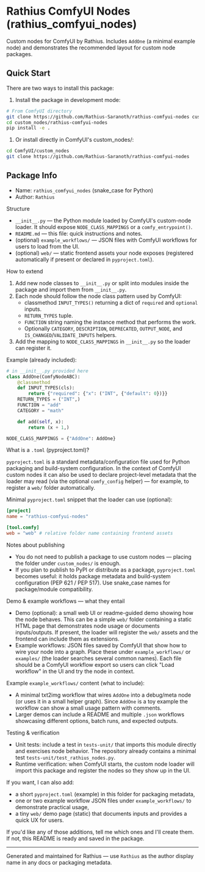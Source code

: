 # Rathius ComfyUI Nodes (rathius_comfyui_nodes)

Custom nodes for ComfyUI by Rathius. Includes `AddOne` (a minimal example node) and demonstrates the recommended layout for custom node packages.

## Quick Start

There are two ways to install this package:

1. Install the package in development mode:

```bash
# From ComfyUI directory
git clone https://github.com/Rathius-Saranoth/rathius-comfyui-nodes custom_nodes/rathius-comfyui-nodes
cd custom_nodes/rathius-comfyui-nodes
pip install -e .
```

1. Or install directly in ComfyUI's custom_nodes/:

```bash
cd ComfyUI/custom_nodes
git clone https://github.com/Rathius-Saranoth/rathius-comfyui-nodes
```

## Package Info

- Name: `rathius_comfyui_nodes` (snake_case for Python)
- Author: `Rathius`

Structure

- `__init__.py` — the Python module loaded by ComfyUI's custom-node loader. It should expose `NODE_CLASS_MAPPINGS` or a `comfy_entrypoint()`.
- `README.md` — this file: quick instructions and notes.
- (optional) `example_workflows/` — JSON files with ComfyUI workflows for users to load from the UI.
- (optional) `web/` — static frontend assets your node exposes (registered automatically if present or declared in `pyproject.toml`).

How to extend

1. Add new node classes to `__init__.py` or split into modules inside the package and import them from `__init__.py`.
2. Each node should follow the node class pattern used by ComfyUI:
   - classmethod `INPUT_TYPES()` returning a dict of `required` and `optional` inputs.
   - `RETURN_TYPES` tuple.
   - `FUNCTION` string naming the instance method that performs the work.
   - Optionally `CATEGORY`, `DESCRIPTION`, `DEPRECATED`, `OUTPUT_NODE`, and `IS_CHANGED`/`VALIDATE_INPUTS` helpers.
3. Add the mapping to `NODE_CLASS_MAPPINGS` in `__init__.py` so the loader can register it.

Example (already included):

```python
# in __init__.py provided here
class AddOne(ComfyNodeABC):
    @classmethod
    def INPUT_TYPES(cls):
        return {"required": {"x": ("INT", {"default": 0})}}
    RETURN_TYPES = ("INT",)
    FUNCTION = "add"
    CATEGORY = "math"

    def add(self, x):
        return (x + 1,)

NODE_CLASS_MAPPINGS = {"AddOne": AddOne}
```

What is a `.toml` (pyproject.toml)?

`pyproject.toml` is a standard metadata/configuration file used for Python packaging and build-system configuration. In the context of ComfyUI custom nodes it can also be used to declare project-level metadata that the loader may read (via the optional `comfy_config` helper) — for example, to register a `web/` folder automatically.

Minimal `pyproject.toml` snippet that the loader can use (optional):

```toml
[project]
name = "rathius-comfyui-nodes"

[tool.comfy]
web = "web" # relative folder name containing frontend assets
```

Notes about publishing

- You do not need to publish a package to use custom nodes — placing the folder under `custom_nodes/` is enough.
- If you plan to publish to PyPI or distribute as a package, `pyproject.toml` becomes useful: it holds package metadata and build-system configuration (PEP 621 / PEP 517). Use snake_case names for package/module compatibility.

Demo & example workflows — what they entail

- Demo (optional): a small web UI or readme-guided demo showing how the node behaves. This can be a simple `web/` folder containing a static HTML page that demonstrates node usage or documents inputs/outputs. If present, the loader will register the `web/` assets and the frontend can include them as extensions.
- Example workflows: JSON files saved by ComfyUI that show how to wire your node into a graph. Place these under `example_workflows/` or `examples/` (the loader searches several common names). Each file should be a ComfyUI workflow export so users can click "Load workflow" in the UI and try the node in context.

Example `example_workflows/` content (what to include):

- A minimal txt2img workflow that wires `AddOne` into a debug/meta node (or uses it in a small helper graph). Since `AddOne` is a toy example the workflow can show a small usage pattern with comments.
- Larger demos can include a README and multiple `.json` workflows showcasing different options, batch runs, and expected outputs.

Testing & verification

- Unit tests: include a test in `tests-unit/` that imports this module directly and exercises node behavior. The repository already contains a minimal test `tests-unit/test_rathius_nodes.py`.
- Runtime verification: when ComfyUI starts, the custom node loader will import this package and register the nodes so they show up in the UI.

If you want, I can also add:

- a short `pyproject.toml` (example) in this folder for packaging metadata,
- one or two example workflow JSON files under `example_workflows/` to demonstrate practical usage,
- a tiny `web/` demo page (static) that documents inputs and provides a quick UX for users.

If you'd like any of those additions, tell me which ones and I'll create them. If not, this README is ready and saved in the package.

---
Generated and maintained for Rathius — use `Rathius` as the author display name in any docs or packaging metadata.
